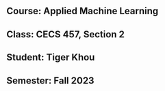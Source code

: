 ## Course: Applied Machine Learning 
## Class: CECS 457, Section 2
## Student:  Tiger Khou
## Semester: Fall 2023
